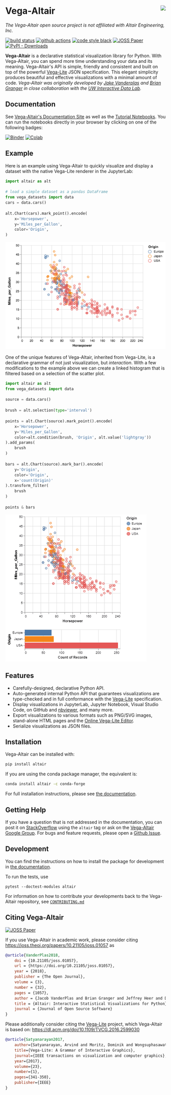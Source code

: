# Vega-Altair <a href="https://altair-viz.github.io/"><img align="right" src="https://altair-viz.github.io/_static/altair-logo-light.png" height="50"></img></a>

*The Vega-Altair open source project is not affiliated with Altair Engineering, Inc.*

[![build status](https://img.shields.io/travis/altair-viz/altair/master.svg?style=flat)](https://travis-ci.org/altair-viz/altair)
[![github actions](https://github.com/altair-viz/altair/workflows/build/badge.svg)](https://github.com/altair-viz/altair/actions?query=workflow%3Abuild)
[![code style black](https://img.shields.io/badge/code%20style-black-000000.svg)](https://github.com/psf/black)
[![JOSS Paper](https://joss.theoj.org/papers/10.21105/joss.01057/status.svg)](https://joss.theoj.org/papers/10.21105/joss.01057)
[![PyPI - Downloads](https://img.shields.io/pypi/dm/altair)](https://pypi.org/project/altair)

**Vega-Altair** is a declarative statistical visualization library for Python. With Vega-Altair, you can spend more time understanding your data and its meaning. Vega-Altair's
API is simple, friendly and consistent and built on top of the powerful
[Vega-Lite](https://github.com/vega/vega-lite) JSON specification. This elegant
simplicity produces beautiful and effective visualizations with a minimal amount of code. *Vega-Altair was originally developed by [Jake Vanderplas](https://github.com/jakevdp) and [Brian
Granger](https://github.com/ellisonbg) in close collaboration with the [UW
Interactive Data Lab](https://idl.cs.washington.edu/).*

## Documentation

See [Vega-Altair's Documentation Site](https://altair-viz.github.io) as well as the [Tutorial Notebooks](https://github.com/altair-viz/altair_notebooks). You can
run the notebooks directly in your browser by clicking on one of the following badges:

[![Binder](https://beta.mybinder.org/badge.svg)](https://beta.mybinder.org/v2/gh/altair-viz/altair_notebooks/master)
[![Colab](https://colab.research.google.com/assets/colab-badge.svg)](https://colab.research.google.com/github/altair-viz/altair_notebooks/blob/master/notebooks/Index.ipynb)

## Example

Here is an example using Vega-Altair to quickly visualize and display a dataset with the native Vega-Lite renderer in the JupyterLab:

```python
import altair as alt

# load a simple dataset as a pandas DataFrame
from vega_datasets import data
cars = data.cars()

alt.Chart(cars).mark_point().encode(
    x='Horsepower',
    y='Miles_per_Gallon',
    color='Origin',
)
```

![Vega-Altair Visualization](https://raw.githubusercontent.com/altair-viz/altair/master/images/cars.png)

One of the unique features of Vega-Altair, inherited from Vega-Lite, is a declarative grammar of not just visualization, but _interaction_. 
With a few modifications to the example above we can create a linked histogram that is filtered based on a selection of the scatter plot.

```python 
import altair as alt
from vega_datasets import data

source = data.cars()

brush = alt.selection(type='interval')

points = alt.Chart(source).mark_point().encode(
    x='Horsepower',
    y='Miles_per_Gallon',
    color=alt.condition(brush, 'Origin', alt.value('lightgray'))
).add_params(
    brush
)

bars = alt.Chart(source).mark_bar().encode(
    y='Origin',
    color='Origin',
    x='count(Origin)'
).transform_filter(
    brush
)

points & bars
```

![Vega-Altair Visualization Gif](https://raw.githubusercontent.com/altair-viz/altair/master/images/cars_scatter_bar.gif)

## Features
* Carefully-designed, declarative Python API.
* Auto-generated internal Python API that guarantees visualizations are type-checked and
  in full conformance with the [Vega-Lite](https://github.com/vega/vega-lite)
  specification.
* Display visualizations in JupyterLab, Jupyter Notebook, Visual Studio Code, on GitHub and
  [nbviewer](https://nbviewer.jupyter.org/), and many more.
* Export visualizations to various formats such as PNG/SVG images, stand-alone HTML pages and the
[Online Vega-Lite Editor](https://vega.github.io/editor/#/).
* Serialize visualizations as JSON files.

## Installation
Vega-Altair can be installed with:
```bash
pip install altair
```

If you are using the conda package manager, the equivalent is:
```bash
conda install altair -c conda-forge
```

For full installation instructions, please see [the documentation](https://altair-viz.github.io/getting_started/installation.html).

## Getting Help
If you have a question that is not addressed in the documentation, 
you can post it on [StackOverflow](https://stackoverflow.com/questions/tagged/altair) using the `altair` tag
or ask on the [Vega-Altair Google Group](https://groups.google.com/forum/#!forum/altair-viz).
For bugs and feature requests, please open a [Github Issue](https://github.com/altair-viz/altair/issues).

## Development
You can find the instructions on how to install the package for development in [the documentation](https://altair-viz.github.io/getting_started/installation.html).

To run the tests, use
```
pytest --doctest-modules altair
```

For information on how to contribute your developments back to the Vega-Altair repository, see
[`CONTRIBUTING.md`](https://github.com/altair-viz/altair/blob/master/CONTRIBUTING.md)

## Citing Vega-Altair
[![JOSS Paper](https://joss.theoj.org/papers/10.21105/joss.01057/status.svg)](https://joss.theoj.org/papers/10.21105/joss.01057)

If you use Vega-Altair in academic work, please consider citing https://joss.theoj.org/papers/10.21105/joss.01057 as

```bib
@article{VanderPlas2018,
    doi = {10.21105/joss.01057},
    url = {https://doi.org/10.21105/joss.01057},
    year = {2018},
    publisher = {The Open Journal},
    volume = {3},
    number = {32},
    pages = {1057},
    author = {Jacob VanderPlas and Brian Granger and Jeffrey Heer and Dominik Moritz and Kanit Wongsuphasawat and Arvind Satyanarayan and Eitan Lees and Ilia Timofeev and Ben Welsh and Scott Sievert},
    title = {Altair: Interactive Statistical Visualizations for Python},
    journal = {Journal of Open Source Software}
}
```
Please additionally consider citing the [Vega-Lite](https://vega.github.io/vega-lite/) project, which Vega-Altair is based on: https://dl.acm.org/doi/10.1109/TVCG.2016.2599030
```bib
@article{Satyanarayan2017,
    author={Satyanarayan, Arvind and Moritz, Dominik and Wongsuphasawat, Kanit and Heer, Jeffrey},
    title={Vega-Lite: A Grammar of Interactive Graphics},
    journal={IEEE transactions on visualization and computer graphics},
    year={2017},
    volume={23},
    number={1},
    pages={341-350},
    publisher={IEEE}
} 
```

